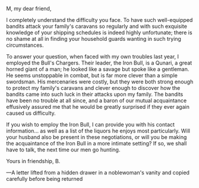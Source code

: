 M, my dear friend,

I completely understand the difficulty you face. To have such well-equipped bandits attack your family's caravans so regularly and with such exquisite knowledge of your shipping schedules is indeed highly unfortunate; there is no shame at all in finding your household guards wanting in such trying circumstances.

To answer your question, when faced with my own troubles last year, I employed the Bull's Chargers. Their leader, the Iron Bull, is a Qunari, a great horned giant of a man; he looked like a savage but spoke like a gentleman. He seems unstoppable in combat, but is far more clever than a simple swordsman. His mercenaries were costly, but they were both strong enough to protect my family's caravans and clever enough to discover how the bandits came into such luck in their attacks upon my family. The bandits have been no trouble at all since, and a baron of our mutual acquaintance effusively assured me that he would be greatly surprised if they ever again caused us difficulty.

If you wish to employ the Iron Bull, I can provide you with his contact information... as well as a list of the liquors he enjoys most particularly. Will your husband also be present in these negotiations, or will you be making the acquaintance of the Iron Bull in a more intimate setting? If so, we shall have to talk, the next time our men go hunting.

Yours in friendship,
B.

—A letter lifted from a hidden drawer in a noblewoman's vanity and copied carefully before being returned
